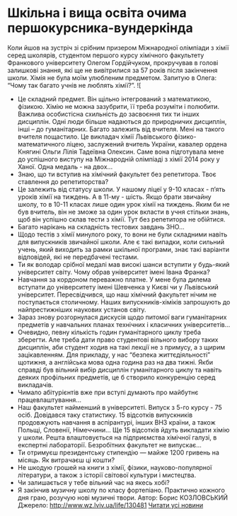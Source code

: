 
# Шкільна і вища освіта очима першокурсника-вундеркінда
Коли йшов на зустріч зі срібним призером Міжнародної олімпіади з хімії серед школярів, студентом першого курсу хімічного факультету Франкового університету Олегом Гордійчуком, прокручував в голові залишкові знання, які ще не вивітрилися за 57 років після закінчення школи. Хімія не була моїм улюбленим предметом. Запитую в Олега: “Чому так багато учнів не люблять хімії?”.
![
- Це складний предмет. Він щільно інтегрований з математикою, фізикою. Хімію не можна зазубрити, її треба розуміти і полюбити. Важлива особистісна схильність до засвоєння тих ти інших дисциплін. Одні люди більше надаються до природничих дисциплін, інші – до гуманітарних. Багато залежить від вчителя. Мені на такого вчителя пощастило. Це викладач хімії Львівського фізико-математичного ліцею, заслужений вчитель України, кавалер ордена Княгині Ольги Лілія Тадеївна Олексин. Саме вона підготувала мене до успішного виступу на Міжнародній олімпіаді з хімії 2014 року у Ханої. Одна медаль - на двох...
- Знаю, що ти вступив на хімічний факультет без репетитора. Твоє ставлення до репетиторства?
- Це залежить від статусу школи. У нашому ліцеї у 9-10 класах - п’ять уроків хімії на тиждень. А в 11-му - шість. Якщо брати звичайну школу, то в 10-11 класах лише один урок хімії на тиждень. Яким би не був вчитель, він не зможе за один урок вкласти в учня стільки знань, щоб він успішно склав тести з хімії. Тут без репетитора не обійтися.
- Багато нарікань на складність тестових завдань ЗНО...
- Щодо тестів з хімії минулого року, то вони не були складними навіть для випускників звичайної школи. Але є такі випадки, коли сильний учень, який виходить за рамки шкільної програми, знає такі варіанти відповідей, які не передбачені тестами.
- Ти як володар срібної медалі мав високі шанси вступити у будь-який університет світу. Чому обрав університет імені Івана Франка?
- Навчання за кордоном переважно платне. У мене була дилема вступати до університету імені Шевченка у Києві чи у Львівський університет. Пересвідчився, що наш хімічний факультет нічим не поступається столичному. Наших випуск­ників-хіміків запрошують до найпрестижніших наукових установ світу.
- Зараз знову розгорнулася дискусія щодо питомої ваги гуманітарних предметів у навчальних планах технічних і класичних університетів...
- Очевидно, певну кількість годин гуманітарного циклу треба зберегти. Але треба дати право студентові вільного вибору таких дисциплін, аби студент ходив на такі лекції не з примусу, а з щирим зацікавленням. Для прикладу, у нас “безпека життєдіяльності” щотижня, а англійська мова одна година раз на два тижні. Якби справді був вільний вибір дисциплін гуманітарного циклу та навіть деяких профільних предметів, це б створило конкуренцію серед викладачів.
- Чимало абітурієнтів вже при вступі думають про майбутнє працевлаштування...
- Наш факультет найменший в університеті. Випуск з 5-го курсу - 75 осіб. Довідався таку статистику. 15 відсотків випускників продовжують навчання в аспірантурі, інших ВНЗ країни, а також Польщі, Словенії, Німеччини... Ще 15 відсотків йдуть викладати хімію у школи. Решта влаштовується на підприємства хімічної галузі, в експертні лабораторії. Безробітних факультет не випускає...
- Ти отримуєш президентську стипендію — майже 1200 гривень на місяць. Як витрачаєш ці кошти?
- Не шкодую грошей на книги з хімії, фізики, науково-популярної літератури, а також з історії світової культури і мистецтва.
- Чи залишається у тебе вільний час на якесь хобі?
- Я закінчив музичну школу по класу фортепіа­но. Практично кожного дня граю, розучую нові музичні твори.
Автор: Борис КОЗЛОВСЬКИЙ
Джерело: http://www.wz.lviv.ua/life/130481
[Читати усі новини](/news)
       